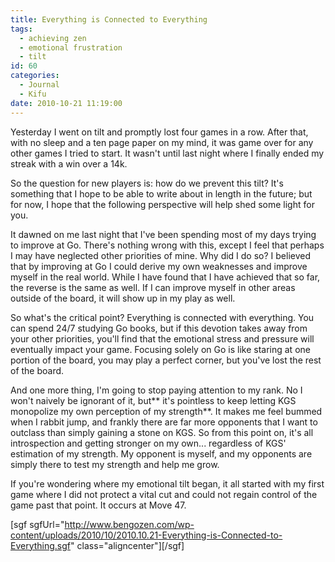 ```yaml
---
title: Everything is Connected to Everything
tags:
  - achieving zen
  - emotional frustration
  - tilt
id: 60
categories:
  - Journal
  - Kifu
date: 2010-10-21 11:19:00
---
```


Yesterday I went on tilt and promptly lost four games in a row. After that, with no sleep and a ten page paper on my mind, it was game over for any other games I tried to start. It wasn't until last night where I finally ended my streak with a win over a 14k.

So the question for new players is: how do we prevent this tilt? It's something that I hope to be able to write about in length in the future; but for now, I hope that the following perspective will help shed some light for you.

<!--more-->

It dawned on me last night that I've been spending most of my days trying to improve at Go. There's nothing wrong with this, except I feel that perhaps I may have neglected other priorities of mine. Why did I do so? I believed that by improving at Go I could derive my own weaknesses and improve myself in the real world. While I have found that I have achieved that so far, the reverse is the same as well. If I can improve myself in other areas outside of the board, it will show up in my play as well.

So what's the critical point? Everything is connected with everything. You can spend 24/7 studying Go books, but if this devotion takes away from your other priorities, you'll find that the emotional stress and pressure will eventually impact your game. Focusing solely on Go is like staring at one portion of the board, you may play a perfect corner, but you've lost the rest of the board.

And one more thing, I'm going to stop paying attention to my rank. No I won't naively be ignorant of it, but** it's pointless to keep letting KGS monopolize my own perception of my strength**. It makes me feel bummed when I rabbit jump, and frankly there are far more opponents that I want to outclass than simply gaining a stone on KGS. So from this point on, it's all introspection and getting stronger on my own... regardless of KGS' estimation of my strength. My opponent is myself, and my opponents are simply there to test my strength and help me grow.

If you're wondering where my emotional tilt began, it all started with my first game where I did not protect a vital cut and could not regain control of the game past that point. It occurs at Move 47.

[sgf sgfUrl="http://www.bengozen.com/wp-content/uploads/2010/10/2010.10.21-Everything-is-Connected-to-Everything.sgf" class="aligncenter"][/sgf]